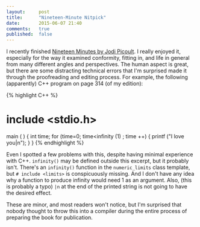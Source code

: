 ```yaml
---
layout:     post
title:      "Nineteen-Minute Nitpick"
date:       2015-06-07 21:40
comments:   true
published:  false
---
```


I recently finished [Nineteen Minutes by Jodi 
Picoult](https://www.goodreads.com/book/show/14866.Nineteen_Minutes).  I really 
enjoyed it, especially for the way it examined conformity, fitting in, and life 
in general from many different angles and perspectives.  The human aspect is 
great, but there are some distracting technical errors that I'm surprised made 
it through the proofreading and editing process.  For example, the following 
(apparently) C++ program on page 314 (of my edition):

{% highlight C++ %}
# include <stdio.h>
main ( )
{
    int time;
    for (time=0; time<infinity (1) ; time ++)
    { printf ("I love you|n"); }
}
{% endhighlight %}

Even I spotted a few problems with this, despite having minimal experience 
with C++.  `infinity()` may be defined outside this excerpt, but it probably 
isn't.  There's an `infinity()` function in the `numeric_limits` class template,
but `# include <limits>` is conspicuously missing.  And I don't have any idea 
why a function to produce infinity would need 1 as an argument.  Also, (this 
is probably a typo) `|n` at the end of the printed string is not going to have 
the desired effect.  

These are minor, and most readers won't notice, but I'm surprised that nobody
thought to throw this into a compiler during the entire process of preparing
the book for publication.  
